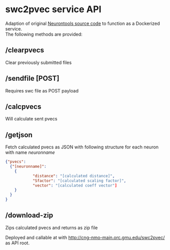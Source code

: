 # swc2pvec service API
Adaption of original [Neurontools source code](https://github.com/Nevermore520/NeuronTools) to function as a Dockerized service.   
The following methods are provided:

## /clearpvecs
Clear previously submitted files

## /sendfile [POST]
Requires swc file as POST payload

## /calcpvecs
Will calculate sent pvecs

## /getjson
Fetch calculated pvecs as JSON with following structure for each neuron with name *neuronname*
```json
{"pvecs": 
  {"[neuronname]": 
    {
            "distance": "[calculated distance]",
            "Sfactor": "[calculated scaling factor]",
            "vector": "[calculated coeff vector"]
    }
  }
}
```
## /download-zip
Zips calculated pvecs and returns as zip file

Deployed and callable at with http://cng-nmo-main.orc.gmu.edu/swc2pvec/ as API root.


